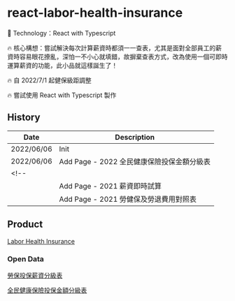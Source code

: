 # react-labor-health-insurance
:rocket: Technology：React with Typescript

:fire: 核心構想：嘗試解決每次計算薪資時都須一一查表，尤其是面對全部員工的薪資時容易眼花撩亂，深怕一不小心就填錯，故摒棄查表方式，改為使用一個可即時運算薪資的功能，此小品就這樣誕生了！

:fire: 自 2022/7/1 起健保級距調整

:fire: 嘗試使用 React with Typescript 製作

## History
| Date | Description |
| -- | -- |
| 2022/06/06 | Init |
| 2022/06/06 | Add Page - 2022 全民健康保險投保金額分級表 |
<!-- |  | Add Page - 2021 勞保投保薪資分級表 |
|  | Add Page - 2021 薪資即時試算 |
|  | Add Page - 2021 勞健保及勞退費用對照表 | -->

## Product
[Labor Health Insurance](https://fakestandard.github.io/react-labor-health-insurance)

### Open Data
[勞保投保薪資分級表](https://data.gov.tw/dataset/6258)

[全民健康保險投保金額分級表](https://data.gov.tw/dataset/20251)
